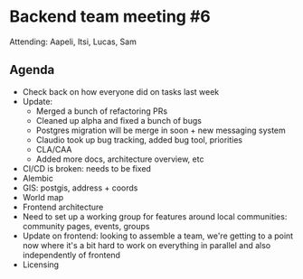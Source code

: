 # Backend team meeting #6

Attending: Aapeli, Itsi, Lucas, Sam

## Agenda

* Check back on how everyone did on tasks last week
* Update:
    - Merged a bunch of refactoring PRs
    - Cleaned up alpha and fixed a bunch of bugs
    - Postgres migration will be merge in soon + new messaging system
    - Claudio took up bug tracking, added bug tool, priorities
    - CLA/CAA
    - Added more docs, architecture overview, etc
* CI/CD is broken: needs to be fixed
* Alembic
* GIS: postgis, address + coords
* World map
* Frontend architecture
* Need to set up a working group for features around local communities: community pages, events, groups
* Update on frontend: looking to assemble a team, we're getting to a point now where it's a bit hard to work on everything in parallel and also independently of frontend
* Licensing
